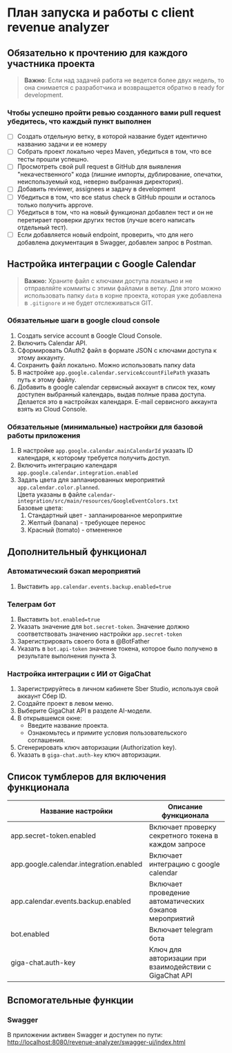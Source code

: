 # План запуска и работы с client revenue analyzer

## Обязательно к прочтению для каждого участника проекта
> **Важно**: Если над задачей работа не ведется более двух недель, то она снимается с разработчика и возвращается обратно в ready for development.
### Чтобы успешно пройти ревью созданного вами pull request убедитесь, что каждый пункт выполнен
- [ ] Создать отдельную ветку, в которой название будет идентично названию задачи и ее номеру
- [ ] Собрать проект локально через Maven, убедиться в том, что все тесты прошли успешно.
- [ ] Просмотреть свой pull request в GitHub для выявления "некачественного" кода (лишние импорты, дублирование, опечатки, неиспользуемый код, неверно выбранная директория).
- [ ] Добавить reviewer, assignees и задачу в development
- [ ] Убедиться в том, что все status check в GitHub прошли и осталось только получить approve.
- [ ] Убедиться в том, что на новый функционал добавлен тест и он не перетирает проверки других тестов (лучше всего написать отдельный тест).
- [ ] Если добавляется новый endpoint, проверить, что для него добавлена документация в Swagger, добавлен запрос в Postman.

## Настройка интеграции с Google Calendar

> **Важно:** Храните файл с ключами доступа локально и не отправляйте коммиты с этими файлами в ветку. Для этого можно использовать папку `data` в корне проекта, которая уже добавлена в `.gitignore` и не будет отслеживаться GIT.

### Обязательные шаги в google cloud console
1. Создать service account в Google Cloud Console.
2. Включить Calendar API.
3. Сформировать OAuth2 файл в формате JSON с ключами доступа к этому аккаунту.
4. Сохранить файл локально. Можно использовать папку data
5. В настройке `app.google.calendar.serviceAccountFilePath` указать путь к этому файлу.
6. Добавить в google calendar сервисный аккаунт в список тех, кому доступен выбранный календарь, выдав полные права доступа. Делается это в настройках календаря. E-mail сервисного аккаунта взять из Cloud Console.

### Обязательные (минимальные) настройки для базовой работы приложения
1. В настройке `app.google.calendar.mainCalendarId` указать ID календаря, к которому требуется получить доступ.
2. Включить интеграцию календаря `app.google.calendar.integration.enabled`
3. Задать цвета для запланированных мероприятий `app.calendar.color.planned`. <br>
Цвета указаны в файле `calendar-integration/src/main/resources/GoogleEventColors.txt` <br>
Базовые цвета:
   1. Стандартный цвет - запланированное мероприятие
   2. Желтый (banana) - требующее перенос
   3. Красный (tomato) - отмененное  

## Дополнительный функционал
### Автоматический бэкап мероприятий
1. Выставить `app.calendar.events.backup.enabled=true`

### Телеграм бот
1. Выставить `bot.enabled=true`
2. Указать значение для `bot.secret-token`. Значение должно соответствовать значению настройки `app.secret-token`
3. Зарегистрировать своего бота в @BotFather
4. Указать в `bot.api-token` значение токена, которое было получено в результате выполнения пункта 3.

### Настройка интеграции с ИИ от GigaChat
1. Зарегистрируйтесь в личном кабинете Sber Studio, используя свой аккаунт Сбер ID.
2. Создайте проект в левом меню.
3. Выберите GigaChat API в разделе AI-модели.
4. В открывшемся окне:
   - Введите название проекта.
   - Ознакомьтесь и примите условия пользовательского соглашения.
5. Сгенерировать ключ авторизации (Authorization key).
6. Указать в `giga-chat.auth-key` ключ авторизации.

## Список тумблеров для включения функционала
| Название настройки                      | Описание функционала                                   |
|-----------------------------------------|--------------------------------------------------------|
| app.secret-token.enabled                | Включает проверку секретного токена в каждом запросе   |
| app.google.calendar.integration.enabled | Включает интеграцию с google calendar                  |
| app.calendar.events.backup.enabled      | Включает проведение автоматических бэкапов мероприятий |
| bot.enabled                             | Включает telegram бота                                 |
| giga-chat.auth-key                      | Ключ для авторизации при взаимодействии с GigaChat API |


## Вспомогательные функции
### Swagger

В приложении активен Swagger и доступен по пути: [http://localhost:8080/revenue-analyzer/swagger-ui/index.html](http://localhost:8080/revenue-analyzer/swagger-ui/index.html)
